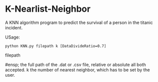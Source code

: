 # K-Nearlist-Neighbor
A KNN algorithm program to predict the survival of a person in the titanic incident.

USage:

```
python KNN.py filepath k [DataDivideRatio=0.7]
```

filepath

#ensp;        the full path of the .dat or .csv file, relative or absolute all both accepted.
k
        the number of nearest neighbor, which has to be set by the user.
